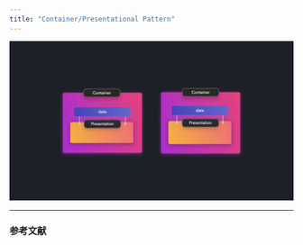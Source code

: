 ```yaml
---
title: "Container/Presentational Pattern"
---
```


![](/images/learning-patterns/presentational-container-1280w.jpg)

---

### 参考文献
